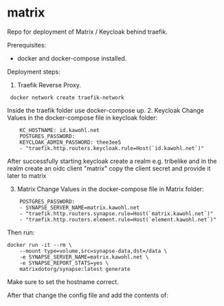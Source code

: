 # matrix
Repo for deployment of Matrix / Keycloak  behind traefik. 


Prerequisites: 
- docker and docker-compose installed. 

Deployment steps: 

1. Traefik Reverse Proxy.    

  ```console
   docker network create traefik-network 
  ```

  Inside the traefik folder use docker-compose up. 
2. Keycloak
Change Values in the docker-compose file in keycloak folder: 

```console
    KC_HOSTNAME: id.kawohl.net
    POSTGRES_PASSWORD: 
    KEYCLOAK_ADMIN_PASSWORD: thee3eeS
    - "traefik.http.routers.keycloak.rule=Host(`id.kawohl.net`)"
  ```

After successfully starting keycloak create a realm e.g. tribelike and in the realm create an oidc client "matrix"
copy the client secret and provide it later to matrix

3. Matrix
Change Values in the docker-compose file in Matrix folder:

```console
    POSTGRES_PASSWORD:
    - SYNAPSE_SERVER_NAME=matrix.kawohl.net
    - "traefik.http.routers.synapse.rule=Host(`matrix.kawohl.net`)"
    - "traefik.http.routers.element.rule=Host(`element.kawohl.net`)"
  ```

Then run:

```console
docker run -it --rm \
    --mount type=volume,src=synapse-data,dst=/data \
    -e SYNAPSE_SERVER_NAME=matrix.kawohl.net \
    -e SYNAPSE_REPORT_STATS=yes \
    matrixdotorg/synapse:latest generate
  ```

Make sure to set the hostname correct.

After that change the config file and add the contents of: 

